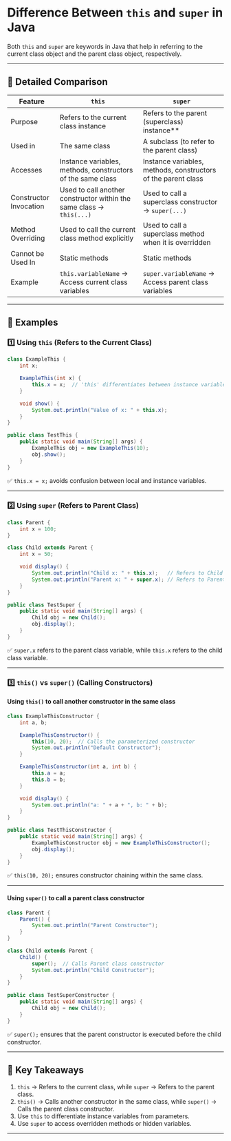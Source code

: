 # Difference Between `this` and `super` in Java

Both `this` and `super` are keywords in Java that help in referring to the current
class object and the parent class object, respectively.

---

## 🔑 Detailed Comparison

| Feature                    | `this`                                                               | `super`                                                       |
| -------------------------- | -------------------------------------------------------------------- | ------------------------------------------------------------- |
|   Purpose                  | Refers to the current class instance                                 | Refers to the   parent (superclass) instance**                |
|   Used in                  | The same class                                                       | A subclass (to refer to the parent class)                     |
|   Accesses                 | Instance variables, methods, constructors of the same class          | Instance variables, methods, constructors of the parent class |
|   Constructor Invocation   | Used to call another constructor within the same class → `this(...)` | Used to call a superclass constructor → `super(...)`          |
|   Method Overriding        | Used to call the current class method explicitly                     | Used to call a superclass method when it is overridden        |
|   Cannot be Used In        | Static methods                                                       | Static methods                                                |
|   Example                  | `this.variableName` → Access current class variables                 | `super.variableName` → Access parent class variables          |

---

## 📘 Examples

### 1️⃣ Using `this` (Refers to the Current Class)

```java
class ExampleThis {
    int x;

    ExampleThis(int x) {
        this.x = x;  // 'this' differentiates between instance variable and parameter
    }

    void show() {
        System.out.println("Value of x: " + this.x);
    }
}

public class TestThis {
    public static void main(String[] args) {
        ExampleThis obj = new ExampleThis(10);
        obj.show();
    }
}
```

✅ `this.x = x;` avoids confusion between local and instance variables.

---

### 2️⃣ Using `super` (Refers to Parent Class)

```java
class Parent {
    int x = 100;
}

class Child extends Parent {
    int x = 50;

    void display() {
        System.out.println("Child x: " + this.x);   // Refers to Child class x
        System.out.println("Parent x: " + super.x); // Refers to Parent class x
    }
}

public class TestSuper {
    public static void main(String[] args) {
        Child obj = new Child();
        obj.display();
    }
}
```

✅ `super.x` refers to the parent class variable, while `this.x` refers to the child class variable.

---

### 3️⃣ `this()` vs `super()` (Calling Constructors)

#### Using `this()` to call another constructor in the same class

```java
class ExampleThisConstructor {
    int a, b;

    ExampleThisConstructor() {
        this(10, 20);  // Calls the parameterized constructor
        System.out.println("Default Constructor");
    }

    ExampleThisConstructor(int a, int b) {
        this.a = a;
        this.b = b;
    }

    void display() {
        System.out.println("a: " + a + ", b: " + b);
    }
}

public class TestThisConstructor {
    public static void main(String[] args) {
        ExampleThisConstructor obj = new ExampleThisConstructor();
        obj.display();
    }
}
```

✅ `this(10, 20);` ensures constructor chaining within the same class.

---

#### Using `super()` to call a parent class constructor

```java
class Parent {
    Parent() {
        System.out.println("Parent Constructor");
    }
}

class Child extends Parent {
    Child() {
        super();  // Calls Parent class constructor
        System.out.println("Child Constructor");
    }
}

public class TestSuperConstructor {
    public static void main(String[] args) {
        Child obj = new Child();
    }
}
```

✅ `super();` ensures that the parent constructor is executed before the child constructor.

---

## 📌 Key Takeaways

1. `this` → Refers to the current class, while `super` → Refers to the parent class.
2. `this()` → Calls another constructor in the same class, while `super()` → Calls the parent class constructor.
3. Use `this` to differentiate instance variables from parameters.
4. Use `super` to access overridden methods or hidden variables.

---
